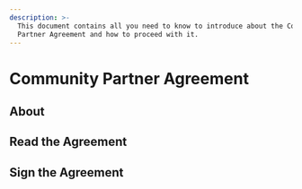```yaml
---
description: >-
  This document contains all you need to know to introduce about the Community
  Partner Agreement and how to proceed with it.
---
```


# Community Partner Agreement

## About





## Read the Agreement



## Sign the Agreement



##
